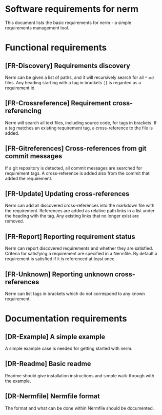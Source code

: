 Software requirements for nerm
==============================

This document lists the basic requirements for nerm - a simple requirements management tool.

Functional requirements
=======================

[FR-Discovery] Requirements discovery
-------------------------------------
Nerm can be given a list of paths, and it will recursively search for all `*.md` files.
Any heading starting with a tag in brackets `[]` is regarded as a requirement id.

[FR-Crossreference] Requirement cross-referencing
-------------------------------------------------
Nerm will search all text files, including source code, for tags in brackets.
If a tag matches an existing requirement tag, a cross-reference to the file is added.

[FR-Gitreferences] Cross-references from git commit messages
------------------------------------------------------------
If a git repository is detected, all commit messages are searched for requirement tags.
A cross-reference is added also from the commit that added the requirement.

[FR-Update] Updating cross-references
-------------------------------------
Nerm can add all discovered cross-references into the markdown file with the requirement.
References are added as relative path links in a list under the heading with the tag.
Any existing links that no longer exist are removed.

[FR-Report] Reporting requirement status
----------------------------------------
Nerm can report discovered requirements and whether they are satisfied.
Criteria for satisfying a requirement are specified in a Nermfile.
By default a requirement is satisfied if it is referenced at least once.

[FR-Unknown] Reporting unknown cross-references
-----------------------------------------------
Nerm can list tags in brackets which do not correspond to any known requirement.

Documentation requirements
==========================

[DR-Example] A simple example
-----------------------------
A simple example case is needed for getting started with nerm.

[DR-Readme] Basic readme
------------------------
Readme should give installation instructions and simple walk-through with the example.

[DR-Nermfile] Nermfile format
-----------------------------
The format and what can be done within Nermfile should be documented.
